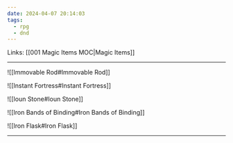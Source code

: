 ```yaml
---
date: 2024-04-07 20:14:03
tags:
  - rpg
  - dnd
---
```

Links: [[001 Magic Items MOC|Magic Items]]

---

![[Immovable Rod#Immovable Rod]]

![[Instant Fortress#Instant Fortress]]

![[Ioun Stone#Ioun Stone]]

![[Iron Bands of Binding#Iron Bands of Binding]]

![[Iron Flask#Iron Flask]]

---